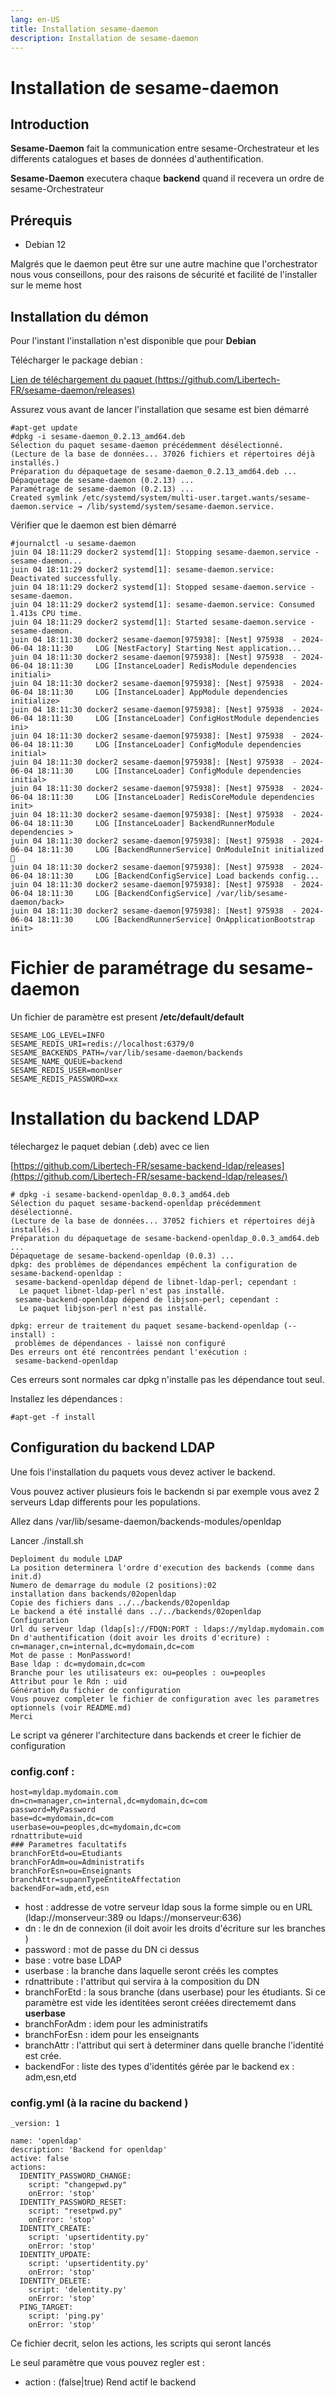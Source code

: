 ```yaml
---
lang: en-US
title: Installation sesame-daemon
description: Installation de sesame-daemon
---
```

# Installation de sesame-daemon

## Introduction

**Sesame-Daemon** fait la communication entre sesame-Orchestrateur et les differents catalogues et bases de données d'authentification.

**Sesame-Daemon** executera chaque **backend** quand il recevera un ordre de sesame-Orchestrateur

## Prérequis
* Debian 12

Malgrés que le daemon peut être sur une autre machine que l'orchestrator nous vous conseillons, pour des raisons de sécurité et facilité de l'installer sur le meme host

## Installation du démon

Pour l'instant l'installation n'est disponible que pour **Debian**

Télécharger le package debian :

[Lien de téléchargement du paquet (https://github.com/Libertech-FR/sesame-daemon/releases)](https://github.com/Libertech-FR/sesame-daemon/releases/)

Assurez vous avant de lancer l'installation que sesame est bien démarré

```
#apt-get update 
#dpkg -i sesame-daemon_0.2.13_amd64.deb 
Sélection du paquet sesame-daemon précédemment désélectionné.
(Lecture de la base de données... 37026 fichiers et répertoires déjà installés.)
Préparation du dépaquetage de sesame-daemon_0.2.13_amd64.deb ...
Dépaquetage de sesame-daemon (0.2.13) ...
Paramétrage de sesame-daemon (0.2.13) ...
Created symlink /etc/systemd/system/multi-user.target.wants/sesame-daemon.service → /lib/systemd/system/sesame-daemon.service.
```

Vérifier que le daemon est bien démarré

```
#journalctl -u sesame-daemon
juin 04 18:11:29 docker2 systemd[1]: Stopping sesame-daemon.service - sesame-daemon...
juin 04 18:11:29 docker2 systemd[1]: sesame-daemon.service: Deactivated successfully.
juin 04 18:11:29 docker2 systemd[1]: Stopped sesame-daemon.service - sesame-daemon.
juin 04 18:11:29 docker2 systemd[1]: sesame-daemon.service: Consumed 1.413s CPU time.
juin 04 18:11:29 docker2 systemd[1]: Started sesame-daemon.service - sesame-daemon.
juin 04 18:11:30 docker2 sesame-daemon[975938]: [Nest] 975938  - 2024-06-04 18:11:30     LOG [NestFactory] Starting Nest application...
juin 04 18:11:30 docker2 sesame-daemon[975938]: [Nest] 975938  - 2024-06-04 18:11:30     LOG [InstanceLoader] RedisModule dependencies initiali>
juin 04 18:11:30 docker2 sesame-daemon[975938]: [Nest] 975938  - 2024-06-04 18:11:30     LOG [InstanceLoader] AppModule dependencies initialize>
juin 04 18:11:30 docker2 sesame-daemon[975938]: [Nest] 975938  - 2024-06-04 18:11:30     LOG [InstanceLoader] ConfigHostModule dependencies ini>
juin 04 18:11:30 docker2 sesame-daemon[975938]: [Nest] 975938  - 2024-06-04 18:11:30     LOG [InstanceLoader] ConfigModule dependencies initial>
juin 04 18:11:30 docker2 sesame-daemon[975938]: [Nest] 975938  - 2024-06-04 18:11:30     LOG [InstanceLoader] ConfigModule dependencies initial>
juin 04 18:11:30 docker2 sesame-daemon[975938]: [Nest] 975938  - 2024-06-04 18:11:30     LOG [InstanceLoader] RedisCoreModule dependencies init>
juin 04 18:11:30 docker2 sesame-daemon[975938]: [Nest] 975938  - 2024-06-04 18:11:30     LOG [InstanceLoader] BackendRunnerModule dependencies >
juin 04 18:11:30 docker2 sesame-daemon[975938]: [Nest] 975938  - 2024-06-04 18:11:30     LOG [BackendRunnerService] OnModuleInit initialized 🔴
juin 04 18:11:30 docker2 sesame-daemon[975938]: [Nest] 975938  - 2024-06-04 18:11:30     LOG [BackendConfigService] Load backends config...
juin 04 18:11:30 docker2 sesame-daemon[975938]: [Nest] 975938  - 2024-06-04 18:11:30     LOG [BackendConfigService] /var/lib/sesame-daemon/back>
juin 04 18:11:30 docker2 sesame-daemon[975938]: [Nest] 975938  - 2024-06-04 18:11:30     LOG [BackendRunnerService] OnApplicationBootstrap init>
```
# Fichier de paramétrage du sesame-daemon

Un fichier de paramètre est present  **/etc/default/default**

```
SESAME_LOG_LEVEL=INFO
SESAME_REDIS_URI=redis://localhost:6379/0
SESAME_BACKENDS_PATH=/var/lib/sesame-daemon/backends
SESAME_NAME_QUEUE=backend
SESAME_REDIS_USER=monUser
SESAME_REDIS_PASSWORD=xx

```

# Installation du backend LDAP

télechargez le paquet debian (.deb) avec ce lien

[https://github.com/Libertech-FR/sesame-backend-ldap/releases](https://github.com/Libertech-FR/sesame-backend-ldap/releases/)

```
# dpkg -i sesame-backend-openldap_0.0.3_amd64.deb 
Sélection du paquet sesame-backend-openldap précédemment désélectionné.
(Lecture de la base de données... 37052 fichiers et répertoires déjà installés.)
Préparation du dépaquetage de sesame-backend-openldap_0.0.3_amd64.deb ...
Dépaquetage de sesame-backend-openldap (0.0.3) ...
dpkg: des problèmes de dépendances empêchent la configuration de sesame-backend-openldap :
 sesame-backend-openldap dépend de libnet-ldap-perl; cependant :
  Le paquet libnet-ldap-perl n'est pas installé.
 sesame-backend-openldap dépend de libjson-perl; cependant :
  Le paquet libjson-perl n'est pas installé.

dpkg: erreur de traitement du paquet sesame-backend-openldap (--install) :
 problèmes de dépendances - laissé non configuré
Des erreurs ont été rencontrées pendant l'exécution :
 sesame-backend-openldap
```
Ces erreurs sont normales car dpkg n'installe pas les dépendance tout seul.

Installez les dépendances :

```
#apt-get -f install
```

## Configuration du backend LDAP
Une fois l'installation du paquets vous devez activer le backend. 

Vous pouvez activer plusieurs fois le backendn si par exemple vous avez 2 serveurs Ldap differents pour les populations.

Allez dans /var/lib/sesame-daemon/backends-modules/openldap

Lancer ./install.sh 

```
Deploiment du module LDAP
La position determinera l'ordre d'execution des backends (comme dans init.d)
Numero de demarrage du module (2 positions):02
installation dans backends/02openldap
Copie des fichiers dans ../../backends/02openldap
Le backend a été installé dans ../../backends/02openldap
Configuration
Url du serveur ldap (ldap[s]://FDQN:PORT : ldaps://myldap.mydomain.com
Dn d'authentification (doit avoir les droits d'ecriture) : cn=manager,cn=internal,dc=mydomain,dc=com
Mot de passe : MonPassword!
Base ldap : dc=mydomain,dc=com
Branche pour les utilisateurs ex: ou=peoples : ou=peoples
Attribut pour le Rdn : uid
Génération du fichier de configuration
Vous pouvez completer le fichier de configuration avec les parametres optionnels (voir README.md)
Merci 
```
Le script va génerer l'architecture dans backends et creer le fichier de configuration 

### config.conf :

```
host=myldap.mydomain.com
dn=cn=manager,cn=internal,dc=mydomain,dc=com
password=MyPassword
base=dc=mydomain,dc=com
userbase=ou=peoples,dc=mydomain,dc=com
rdnattribute=uid
### Parametres facultatifs 
branchForEtd=ou=Etudiants
branchForAdm=ou=Administratifs
branchForEsn=ou=Enseignants
branchAttr=supannTypeEntiteAffectation
backendFor=adm,etd,esn
```

* host : addresse de votre serveur ldap sous la forme simple ou en URL (ldap://monserveur:389 ou ldaps://monserveur:636)
* dn : le dn de connexion (il doit avoir les droits d'écriture sur les branches )
* password : mot de passe du DN ci dessus
* base : votre base LDAP
* userbase : la branche dans laquelle seront créés les comptes
* rdnattribute : l'attribut qui servira à la composition du DN
* branchForEtd : la sous branche (dans userbase) pour les étudiants. Si ce paramètre est vide les identitées seront créées directememt dans **userbase**
* branchForAdm : idem pour les administratifs
* branchForEsn : idem pour les enseignants
* branchAttr : l'attribut qui sert à determiner dans quelle branche l'identité est crée.
* backendFor : liste des types d'identités gérée par le backend ex : adm,esn,etd

### config.yml (à la racine du backend )

```
_version: 1

name: 'openldap'
description: 'Backend for openldap'
active: false
actions:
  IDENTITY_PASSWORD_CHANGE:
    script: "changepwd.py"
    onError: 'stop'
  IDENTITY_PASSWORD_RESET:
    script: "resetpwd.py"
    onError: 'stop'
  IDENTITY_CREATE:
    script: 'upsertidentity.py'
    onError: 'stop'
  IDENTITY_UPDATE:
    script: 'upsertidentity.py'
    onError: 'stop'
  IDENTITY_DELETE:
    script: 'delentity.py'
    onError: 'stop'
  PING_TARGET:
    script: 'ping.py'
    onError: 'stop'
```
Ce fichier decrit, selon les actions, les scripts qui seront lancés

Le seul paramètre que vous pouvez regler est :
* action : (false|true) Rend actif le backend 



